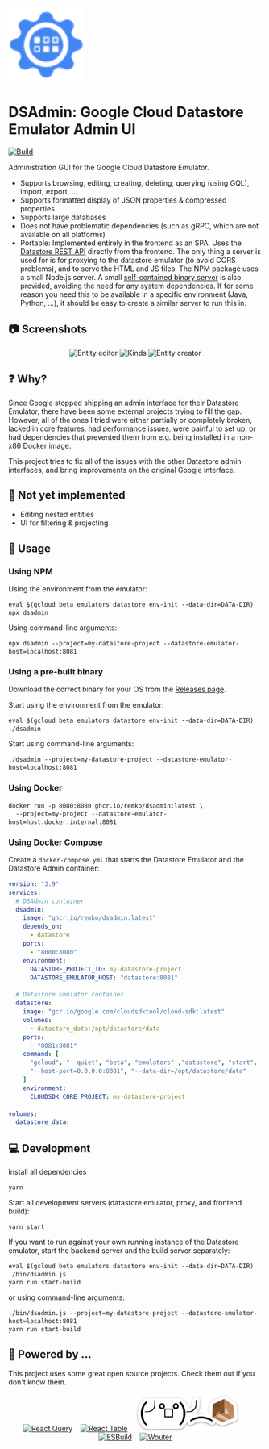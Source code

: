<img src="./doc/logo.svg" height="150">

# DSAdmin: Google Cloud Datastore Emulator Admin UI

[![Build](https://github.com/remko/dsadmin/actions/workflows/build.yml/badge.svg)](https://github.com/remko/dsadmin/actions/workflows/build.yml)

Administration GUI for the Google Cloud Datastore Emulator.

- Supports browsing, editing, creating, deleting, querying (using GQL),
  import, export, ...
- Supports formatted display of JSON properties & compressed properties
- Supports large databases
- Does not have problematic dependencies (such as gRPC, which are not
  available on all platforms)
- Portable: Implemented entirely in the frontend as an SPA. Uses the
  [Datastore REST
  API](https://cloud.google.com/datastore/docs/reference/data/rest)
  directly from the frontend. The only thing a server is used for is for
  proxying to the datastore emulator (to avoid CORS problems), and to
  serve the HTML and JS files. The NPM package uses a small Node.js
  server. A small [self-contained binary
  server](https://github.com/remko/dsadmin/releases) is also provided,
  avoiding the need for any system dependencies. If for some reason you
  need this to be available in a specific environment (Java, Python,
  ...), it should be easy to create a similar server to run this in.

## 📷 Screenshots

<div align="center">
<img src="https://raw.githubusercontent.com/remko/dsadmin/master/doc/screenshot-entity.png" width=250 alt="Entity editor"/></a>&nbsp;<img src="https://raw.githubusercontent.com/remko/dsadmin/master/doc/screenshot-kind.png" alt="Kinds" width=250/>&nbsp;<img src="https://raw.githubusercontent.com/remko/dsadmin/master/doc/screenshot-create.png" alt="Entity creator" width=250/>
</div>

## ❓ Why?

Since Google stopped shipping an admin interface for their Datastore
Emulator, there have been some external projects trying to fill the gap.
However, all of the ones I tried were either partially or completely
broken, lacked in core features, had performance issues, were painful to
set up, or had dependencies that prevented them from e.g. being
installed in a non-x86 Docker image.

This project tries to fix all of the issues with the other Datastore
admin interfaces, and bring improvements on the original Google
interface.

## 🚧 Not yet implemented

- Editing nested entities
- UI for filtering & projecting

## 📖 Usage

### Using NPM

Using the environment from the emulator:

    eval $(gcloud beta emulators datastore env-init --data-dir=DATA-DIR)
    npx dsadmin

Using command-line arguments:

    npx dsadmin --project=my-datastore-project --datastore-emulator-host=localhost:8081

### Using a pre-built binary

Download the correct binary for your OS from the [Releases
page](https://github.com/remko/dsadmin/releases).

Start using the environment from the emulator:

    eval $(gcloud beta emulators datastore env-init --data-dir=DATA-DIR)
    ./dsadmin

Start using command-line arguments:

    ./dsadmin --project=my-datastore-project --datastore-emulator-host=localhost:8081

### Using Docker

    docker run -p 8080:8080 ghcr.io/remko/dsadmin:latest \
      --project=my-project --datastore-emulator-host=host.docker.internal:8081

### Using Docker Compose

Create a `docker-compose.yml` that starts the Datastore Emulator and the
Datastore Admin container:

``` yaml
version: "3.9"
services:
  # DSAdmin container
  dsadmin:
    image: "ghcr.io/remko/dsadmin:latest"
    depends_on:
      - datastore
    ports:
      - "8080:8080"
    environment:
      DATASTORE_PROJECT_ID: my-datastore-project
      DATASTORE_EMULATOR_HOST: "datastore:8081"

  # Datastore Emulator container
  datastore:
    image: "gcr.io/google.com/cloudsdktool/cloud-sdk:latest"
    volumes:
      - datastore_data:/opt/datastore/data
    ports:
      - "8081:8081"
    command: [
      "gcloud", "--quiet", "beta", "emulators" ,"datastore", "start", 
      "--host-port=0.0.0.0:8081", "--data-dir=/opt/datastore/data"
    ]
    environment:
      CLOUDSDK_CORE_PROJECT: my-datastore-project

volumes:
  datastore_data:
```

## 💻 Development

Install all dependencies

    yarn

Start all development servers (datastore emulator, proxy, and frontend
build):

    yarn start

If you want to run against your own running instance of the Datastore
emulator, start the backend server and the build server separately:

    eval $(gcloud beta emulators datastore env-init --data-dir=DATA-DIR)
    ./bin/dsadmin.js
    yarn run start-build

or using command-line arguments:

    ./bin/dsadmin.js --project=my-datastore-project --datastore-emulator-host=localhost:8081
    yarn run start-build

## 🔋 Powered by ...

This project uses some great open source projects. Check them out if you
don't know them.

<div align="center">
<a href="https://react-query.tanstack.com"><img src="https://raw.githubusercontent.com/tannerlinsley/react-query/master/docs/src/images/logo.svg" height=70 alt="React Query"/></a>&nbsp;&nbsp;&nbsp;&nbsp;<a href="https://react-table.tanstack.com"><img src="https://raw.githubusercontent.com/tannerlinsley/react-table/master/docs/src/images/logo-light.svg" height=75 alt="React Table"/></a>&nbsp;&nbsp;&nbsp;&nbsp;<a href="https://github.com/google/ko"><img src="https://github.com/google/ko/raw/main/logo/ko.png" height=75 alt="ko"/></a>&nbsp;&nbsp;&nbsp;&nbsp;<a href="https://esbuild.github.io"><img src="https://raw.githubusercontent.com/evanw/esbuild/master/images/logo.png" height=75 alt="ESBuild"/></a>&nbsp;&nbsp;&nbsp;&nbsp;<a href="https://github.com/molefrog/wouter"><img src="https://raw.githubusercontent.com/molefrog/wouter/master/assets/logo.svg" height=75 alt="Wouter"/></a>
</div>
